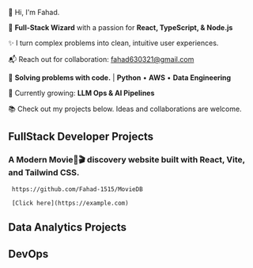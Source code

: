 👋 Hi, I'm Fahad.

🚀 **Full-Stack Wizard** with a passion for **React, TypeScript, & Node.js**

✨ I turn complex problems into clean, intuitive user experiences.

📬 Reach out for collaboration: fahad630321@gmail.com

🔧 **Solving problems with code.** | **Python** • **AWS** • **Data Engineering**

🌱 Currently growing: **LLM Ops & AI Pipelines**

📚 Check out my projects below. Ideas and collaborations are welcome.
## FullStack Developer Projects
### A Modern Movie🍿🎬 discovery website built with React, Vite, and Tailwind CSS.
   
     https://github.com/Fahad-1515/MovieDB
     
     [Click here](https://example.com)



## Data Analytics Projects

## DevOps
